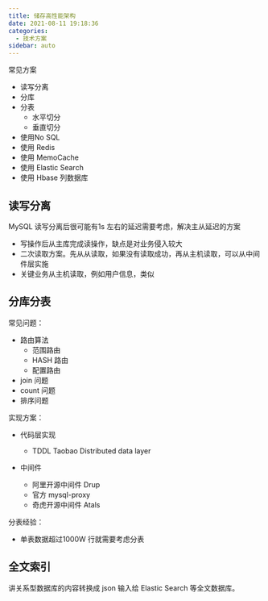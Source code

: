 ```yaml
---
title: 储存高性能架构
date: 2021-08-11 19:18:36
categories:
  - 技术方案
sidebar: auto
---
```


常见方案

- 读写分离
- 分库
- 分表
  - 水平切分
  - 垂直切分
- 使用No SQL 
- 使用 Redis
- 使用 MemoCache
- 使用 Elastic Search
- 使用 Hbase 列数据库

## 读写分离

MySQL 读写分离后很可能有1s 左右的延迟需要考虑，解决主从延迟的方案

- 写操作后从主库完成读操作，缺点是对业务侵入较大
- 二次读取方案。先从从读取，如果没有读取成功，再从主机读取，可以从中间件层实施
- 关键业务从主机读取，例如用户信息，类似


## 分库分表

常见问题：

- 路由算法
  - 范围路由
  - HASH 路由
  - 配置路由
- join 问题
- count 问题
- 排序问题

实现方案：

- 代码层实现 
  - TDDL Taobao Distributed data layer

- 中间件
  - 阿里开源中间件 Drup
  -  官方 mysql-proxy
  -  奇虎开源中间件 Atals


分表经验：

- 单表数据超过1000W 行就需要考虑分表

## 全文索引

讲关系型数据库的内容转换成 json 输入给 Elastic Search 等全文数据库。


